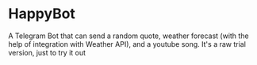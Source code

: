 # HappyBot
A Telegram Bot that can send a random quote, weather forecast (with the help of integration with Weather API), and a youtube song. It's a raw trial version, just to try it out
